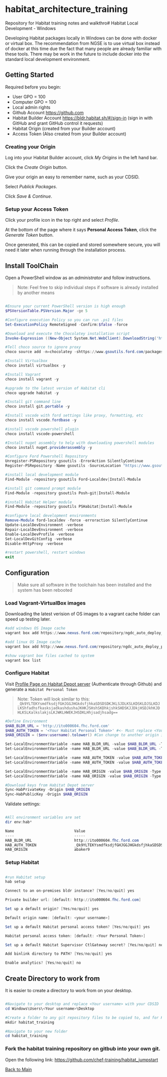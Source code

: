 # habitat_architecture_training
Repository for Habitat training notes and walkthro# Habitat Local Development - Windows

Developing Habitat packages locally in Windows can be done with docker or virtual box. The recommendation from NGSE is to use virtual box instead of docker at this time due the fact that many people are already familiar with these tools. There may be work in the future to include docker into the standard local development environment.

## Getting Started

Required before you begin:

- User GPO = 100
- Computer GPO = 100
- Local admin rights
- Github Account <https://github.com>
- Habitat Builder Account <https://bldr.habitat.sh/#/sign-in> (sign in with GitHub and grant GitHub control it requests)
- Habitat Origin (created from your Builder account)
- Access Token (Also created from your Builder account)

### Creating your Origin

Log into your Habitat Builder account, click _My Origins_ in the left hand bar.

Click the _Create Origin_ button. 

Give your origin an easy to remember name, such as your CDSID.

Select _Publick Packages_.

Click _Save & Continue_.

### Setup your Access Token

Click your profile icon in the top right and select _Profile_.

At the bottom of the page where it says **Personal Access Token**, click the _Generate Token_ button.

Once generated, this can be copied and stored somewhere secure, you will need it later when running through the installation process.

## Install ToolChain

Open a PowerShell window as an *administrator* and follow instructions.

> Note: Feel free to skip individual steps if software is already installed by another means

```Powershell

#Ensure your current PowerShell version is high enough
$PSVersionTable.PSVersion.Major -ge 5

#Configure execution Policy so you can run .ps1 files
Set-ExecutionPolicy RemoteSigned -Confirm:$false -force

#Download and execute the Chocolatey installation script
Invoke-Expression ((New-Object System.Net.WebClient).DownloadString('https://www.gsoutils.ford.com/files/scripts/install_choco.ps1'))

#Tell choco source to ignore proxy
choco source add -n=chocolatey -shttps://www.gsoutils.ford.com/packages/nuget --bypassproxy

#Install Virtualbox
choco install virtualbox -y

#Install Vagrant
choco install vagrant -y

#upgrade to the latest version of Habitat cli
choco upgrade habitat -y

#Install git command line
choco install git.portable -y

#Install vscode with ford settings like proxy, formatting, etc
choco install vscode.fordbase -y

#install vscode powershell plugin
choco install vscode-powershell

#Install nuget assembly to help with downloading powershell modules
choco install nuget.providerassembly -y

#Configure Ford Powershell Repository
Unregister-PSRepository gsoutils -ErrorAction SilentlyContinue
Register-PSRepository -Name gsoutils -SourceLocation "https://www.gsoutils.ford.com/powershell/nuget"  -InstallationPolicy Trusted

#install local development module
Find-Module -repository gsoutils Ford-Localdev|Install-Module

#install git command prompt module
Find-Module -repository gsoutils Posh-git|Install-Module

#install Habitat Helper module
Find-Module -repository gsoutils PSHabitat|Install-Module

#configure local development environments
Remove-Module ford-localdev -force -erroraction SilentlyContinue
Update-LocalDevEnvironment -verbose
Repair-LocalDevEnvironment -verbose
Enable-LocalDevProfile -verbose
Set-LocalDevGitConfig -verbose
Disable-HttpProxy -verbose

#restart powershell, restart windows
exit

```

## Configuration

> Make sure all software in the toolchain has been installed and the system has been rebooted

### Load Vagrant-VirtualBox images

Downloading the latest verision of OS images to a vagrant cache folder can speed up testing later.

```PowerShell
#add windows OS Image cache
vagrant box add https://www.nexus.ford.com/repository/ngdc_auto_deploy_public_raw_repository/images/vagrant/ford_win2016std_desk_base.json

#add linux OS Image cache
vagrant box add http://www.nexus.ford.com/repository/ngdc_auto_deploy_public_raw_repository/images/vagrant/boxes/sles/sles12sp3.json

#show vagrant box files cached to system
vagrant box list
```

### Configure Habitat

Visit [Profile Page on Habitat Depot server](http://ito000604.fhc.ford.com/#/profile) (Authenticate through Github) and generate a `Habitat Personal Token`

> Note: Token will look similar to this: `_Qk9YLTEKYsmdfksdjfGHJGGJHGkdsfjhkaSDSDSDKJKLSJDLKSLKDSKLDJSLKDJLKShfadhsfkasksjadkashdushaJKHKJSHshSKDhkjshkSHDSKJJDkjHSDJkhKJDHLKSLKalkslakjsLKJWKLHWEKJHSDKLHhjsadjhsadg==`

```PowerShell
#Define Environment
$HAB_BLDR_URL = 'http://ito000604.fhc.ford.com'
$HAB_AUTH_TOKEN = '<Your Habitat Personal Token>' #<- Must replace <Your Habitat Personal Token> with token generated from Habitat Depot server
$HAB_ORIGIN = ($env:username).tolower() #Can change to another origin if needed

Set-LocalEnvironmentVariable -name HAB_BLDR_URL -value $HAB_BLDR_URL -Type User
Set-LocalEnvironmentVariable -name HAB_BLDR_URL -value $HAB_BLDR_URL -Type Current

Set-LocalEnvironmentVariable -name HAB_AUTH_TOKEN -value $HAB_AUTH_TOKEN -Type User
Set-LocalEnvironmentVariable -name HAB_AUTH_TOKEN -value $HAB_AUTH_TOKEN -Type Current

Set-LocalEnvironmentVariable -name HAB_ORIGIN -value $HAB_ORIGIN -Type User
Set-LocalEnvironmentVariable -name HAB_ORIGIN -value $HAB_ORIGIN -Type Current

#Download keys from Habitat Depot server
Sync-HabPrivateKey -Origin $HAB_ORIGIN
Sync-HabPublicKey -Origin $HAB_ORIGIN

```

Validate settings:
```PowerShell

#All environment variables are set
dir env:hab*

Name                           Value
----                           -----
HAB_BLDR_URL                   http://ito000604.fhc.ford.com
HAB_AUTH_TOKEN                 _Qk9YLTEKYsmdfksdjfGHJGGJHGkdsfjhkaSDSDSDKJKLSJDLKSLKDSKLDJSLKDJLKShfadhsfkasksjadkashdushaJKHKJSHshSKDhkjshkSHDSKJJDkjHSDJkhKJD...
HAB_ORIGIN                     abaker9

```
### Setup Habitat
```Powershell

#run Habitat setup
hab setup

Connect to an on-premises bldr instance? [Yes/no/quit] yes

Private builder url: [default: http://ito000604.fhc.ford.com]

Set up a default origin? [Yes/no/quit] yes

Default origin name: [default: <your username>]

Set up a default Habitat personal access token? [Yes/no/quit] yes

Habitat personal access token: [default: <Your Personal Token>]

Set up a default Habitat Supervisor CtlGateway secret? [Yes/no/quit] no

Add binlink directory to PATH? [Yes/no/quit] yes

Enable analytics? [Yes/no/quit] no
```
## Create Directory to work from

It is easier to create a directory to work from on your desktop.

``` Powershell

#Navigate to your desktop and replace <Your username> with your CDSID
cd Windows\Users\<Your username>\Desktop

#Create a folder to any git repository files to be copied to, and for Habitat Initialise files to be created
mkdir habitat_training

#Navigate to your new folder
cd habitat_training

```

### Fork the habitat training repository on gitbub into your own git. 
 
Open the following link:
https://github.com/chef-training/habitat_jumpstart

[Back to Main](README.md)

